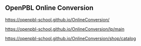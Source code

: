 ## OpenPBL Online Conversion 

https://openpbl-school.github.io/OnlineConversion/ 


https://openpbl-school.github.io/OnlineConversion/lp/main 


https://openpbl-school.github.io/OnlineConversion/shop/catalog  

